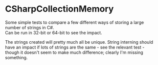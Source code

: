 # CSharpCollectionMemory
Some simple tests to compare a few different ways of storing a large number of strings in C#.  
Can be run in 32-bit or 64-bit to see the impact.  

The strings created will pretty much all be unique. String interning should have an impact if lots of strings are the same - see the relevant test - though it doesn't seem to make much difference; clearly I'm missing something.
